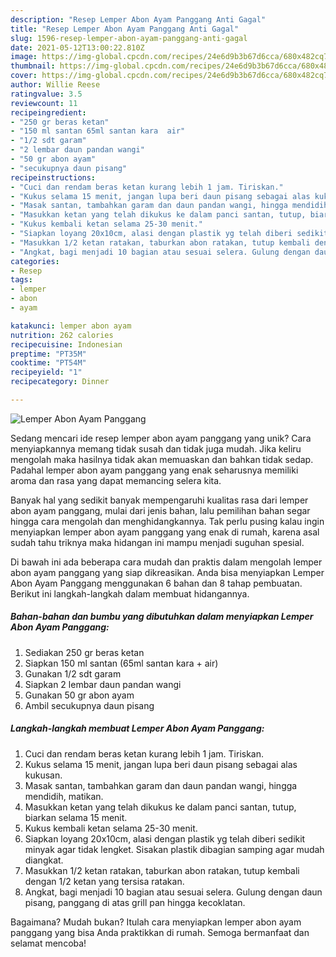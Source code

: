 ```yaml
---
description: "Resep Lemper Abon Ayam Panggang Anti Gagal"
title: "Resep Lemper Abon Ayam Panggang Anti Gagal"
slug: 1596-resep-lemper-abon-ayam-panggang-anti-gagal
date: 2021-05-12T13:00:22.810Z
image: https://img-global.cpcdn.com/recipes/24e6d9b3b67d6cca/680x482cq70/lemper-abon-ayam-panggang-foto-resep-utama.jpg
thumbnail: https://img-global.cpcdn.com/recipes/24e6d9b3b67d6cca/680x482cq70/lemper-abon-ayam-panggang-foto-resep-utama.jpg
cover: https://img-global.cpcdn.com/recipes/24e6d9b3b67d6cca/680x482cq70/lemper-abon-ayam-panggang-foto-resep-utama.jpg
author: Willie Reese
ratingvalue: 3.5
reviewcount: 11
recipeingredient:
- "250 gr beras ketan"
- "150 ml santan 65ml santan kara  air"
- "1/2 sdt garam"
- "2 lembar daun pandan wangi"
- "50 gr abon ayam"
- "secukupnya daun pisang"
recipeinstructions:
- "Cuci dan rendam beras ketan kurang lebih 1 jam. Tiriskan."
- "Kukus selama 15 menit, jangan lupa beri daun pisang sebagai alas kukusan."
- "Masak santan, tambahkan garam dan daun pandan wangi, hingga mendidih, matikan."
- "Masukkan ketan yang telah dikukus ke dalam panci santan, tutup, biarkan selama 15 menit."
- "Kukus kembali ketan selama 25-30 menit."
- "Siapkan loyang 20x10cm, alasi dengan plastik yg telah diberi sedikit minyak agar tidak lengket. Sisakan plastik dibagian samping agar mudah diangkat."
- "Masukkan 1/2 ketan ratakan, taburkan abon ratakan, tutup kembali dengan 1/2 ketan yang tersisa ratakan."
- "Angkat, bagi menjadi 10 bagian atau sesuai selera. Gulung dengan daun pisang, panggang di atas grill pan hingga kecoklatan."
categories:
- Resep
tags:
- lemper
- abon
- ayam

katakunci: lemper abon ayam 
nutrition: 262 calories
recipecuisine: Indonesian
preptime: "PT35M"
cooktime: "PT54M"
recipeyield: "1"
recipecategory: Dinner

---
```



![Lemper Abon Ayam Panggang](https://img-global.cpcdn.com/recipes/24e6d9b3b67d6cca/680x482cq70/lemper-abon-ayam-panggang-foto-resep-utama.jpg)

Sedang mencari ide resep lemper abon ayam panggang yang unik? Cara menyiapkannya memang tidak susah dan tidak juga mudah. Jika keliru mengolah maka hasilnya tidak akan memuaskan dan bahkan tidak sedap. Padahal lemper abon ayam panggang yang enak seharusnya memiliki aroma dan rasa yang dapat memancing selera kita.



Banyak hal yang sedikit banyak mempengaruhi kualitas rasa dari lemper abon ayam panggang, mulai dari jenis bahan, lalu pemilihan bahan segar hingga cara mengolah dan menghidangkannya. Tak perlu pusing kalau ingin menyiapkan lemper abon ayam panggang yang enak di rumah, karena asal sudah tahu triknya maka hidangan ini mampu menjadi suguhan spesial.


Di bawah ini ada beberapa cara mudah dan praktis dalam mengolah lemper abon ayam panggang yang siap dikreasikan. Anda bisa menyiapkan Lemper Abon Ayam Panggang menggunakan 6 bahan dan 8 tahap pembuatan. Berikut ini langkah-langkah dalam membuat hidangannya.

<!--inarticleads1-->

##### Bahan-bahan dan bumbu yang dibutuhkan dalam menyiapkan Lemper Abon Ayam Panggang:

1. Sediakan 250 gr beras ketan
1. Siapkan 150 ml santan (65ml santan kara + air)
1. Gunakan 1/2 sdt garam
1. Siapkan 2 lembar daun pandan wangi
1. Gunakan 50 gr abon ayam
1. Ambil secukupnya daun pisang




<!--inarticleads2-->

##### Langkah-langkah membuat Lemper Abon Ayam Panggang:

1. Cuci dan rendam beras ketan kurang lebih 1 jam. Tiriskan.
1. Kukus selama 15 menit, jangan lupa beri daun pisang sebagai alas kukusan.
1. Masak santan, tambahkan garam dan daun pandan wangi, hingga mendidih, matikan.
1. Masukkan ketan yang telah dikukus ke dalam panci santan, tutup, biarkan selama 15 menit.
1. Kukus kembali ketan selama 25-30 menit.
1. Siapkan loyang 20x10cm, alasi dengan plastik yg telah diberi sedikit minyak agar tidak lengket. Sisakan plastik dibagian samping agar mudah diangkat.
1. Masukkan 1/2 ketan ratakan, taburkan abon ratakan, tutup kembali dengan 1/2 ketan yang tersisa ratakan.
1. Angkat, bagi menjadi 10 bagian atau sesuai selera. Gulung dengan daun pisang, panggang di atas grill pan hingga kecoklatan.




Bagaimana? Mudah bukan? Itulah cara menyiapkan lemper abon ayam panggang yang bisa Anda praktikkan di rumah. Semoga bermanfaat dan selamat mencoba!

